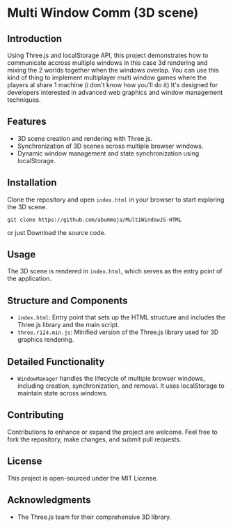 # Multi Window Comm (3D scene)

## Introduction
Using Three.js and localStorage API, this project demonstrates how to communicate accross multiple windows in this case 3d rendering and mixing the 2 worlds together when the windows overlap. You can use this kind of thing to implement multiplayer multi window games where the players al share 1 machine (i don't know how you'll do it) It's designed for developers interested in advanced web graphics and window management techniques.

## Features
- 3D scene creation and rendering with Three.js.
- Synchronization of 3D scenes across multiple browser windows.
- Dynamic window management and state synchronization using localStorage.

## Installation
Clone the repository and open `index.html` in your browser to start exploring the 3D scene.

```
git clone https://github.com/abummoja/MultiWindowJS-HTML
```

or just Download the source code.
## Usage
The 3D scene is rendered in `index.html`, which serves as the entry point of the application.

## Structure and Components
- `index.html`: Entry point that sets up the HTML structure and includes the Three.js library and the main script.
- `three.r124.min.js`: Minified version of the Three.js library used for 3D graphics rendering.

## Detailed Functionality
- `WindowManager` handles the lifecycle of multiple browser windows, including creation, synchronization, and removal. It uses localStorage to maintain state across windows.

## Contributing
Contributions to enhance or expand the project are welcome. Feel free to fork the repository, make changes, and submit pull requests.

## License
This project is open-sourced under the MIT License.

## Acknowledgments
- The Three.js team for their comprehensive 3D library.